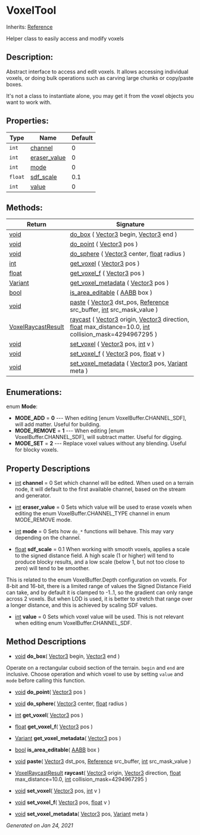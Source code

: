 # VoxelTool

Inherits: [Reference](https://docs.godotengine.org/en/stable/classes/class_reference.html)


Helper class to easily access and modify voxels

## Description: 

Abstract interface to access and edit voxels. It allows accessing individual voxels, or doing bulk operations such as carving large chunks or copy/paste boxes.

It's not a class to instantiate alone, you may get it from the voxel objects you want to work with.

## Properties: 


Type     | Name                             | Default 
-------- | -------------------------------- | --------
`int`    | [channel](#i_channel)            | 0       
`int`    | [eraser_value](#i_eraser_value)  | 0       
`int`    | [mode](#i_mode)                  | 0       
`float`  | [sdf_scale](#i_sdf_scale)        | 0.1     
`int`    | [value](#i_value)                | 0       
<p></p>

## Methods: 


Return                                                                        | Signature                                                                                                                                                                                                                                                                                                                                                                                          
----------------------------------------------------------------------------- | ---------------------------------------------------------------------------------------------------------------------------------------------------------------------------------------------------------------------------------------------------------------------------------------------------------------------------------------------------------------------------------------------------
[void](#)                                                                     | [do_box](#i_do_box) ( [Vector3](https://docs.godotengine.org/en/stable/classes/class_vector3.html) begin, [Vector3](https://docs.godotengine.org/en/stable/classes/class_vector3.html) end )                                                                                                                                                                                                       
[void](#)                                                                     | [do_point](#i_do_point) ( [Vector3](https://docs.godotengine.org/en/stable/classes/class_vector3.html) pos )                                                                                                                                                                                                                                                                                       
[void](#)                                                                     | [do_sphere](#i_do_sphere) ( [Vector3](https://docs.godotengine.org/en/stable/classes/class_vector3.html) center, [float](https://docs.godotengine.org/en/stable/classes/class_float.html) radius )                                                                                                                                                                                                 
[int](https://docs.godotengine.org/en/stable/classes/class_int.html)          | [get_voxel](#i_get_voxel) ( [Vector3](https://docs.godotengine.org/en/stable/classes/class_vector3.html) pos )                                                                                                                                                                                                                                                                                     
[float](https://docs.godotengine.org/en/stable/classes/class_float.html)      | [get_voxel_f](#i_get_voxel_f) ( [Vector3](https://docs.godotengine.org/en/stable/classes/class_vector3.html) pos )                                                                                                                                                                                                                                                                                 
[Variant](https://docs.godotengine.org/en/stable/classes/class_variant.html)  | [get_voxel_metadata](#i_get_voxel_metadata) ( [Vector3](https://docs.godotengine.org/en/stable/classes/class_vector3.html) pos )                                                                                                                                                                                                                                                                   
[bool](https://docs.godotengine.org/en/stable/classes/class_bool.html)        | [is_area_editable](#i_is_area_editable) ( [AABB](https://docs.godotengine.org/en/stable/classes/class_aabb.html) box )                                                                                                                                                                                                                                                                             
[void](#)                                                                     | [paste](#i_paste) ( [Vector3](https://docs.godotengine.org/en/stable/classes/class_vector3.html) dst_pos, [Reference](https://docs.godotengine.org/en/stable/classes/class_reference.html) src_buffer, [int](https://docs.godotengine.org/en/stable/classes/class_int.html) src_mask_value )                                                                                                       
[VoxelRaycastResult](VoxelRaycastResult.md)                                   | [raycast](#i_raycast) ( [Vector3](https://docs.godotengine.org/en/stable/classes/class_vector3.html) origin, [Vector3](https://docs.godotengine.org/en/stable/classes/class_vector3.html) direction, [float](https://docs.godotengine.org/en/stable/classes/class_float.html) max_distance=10.0, [int](https://docs.godotengine.org/en/stable/classes/class_int.html) collision_mask=4294967295 )  
[void](#)                                                                     | [set_voxel](#i_set_voxel) ( [Vector3](https://docs.godotengine.org/en/stable/classes/class_vector3.html) pos, [int](https://docs.godotengine.org/en/stable/classes/class_int.html) v )                                                                                                                                                                                                             
[void](#)                                                                     | [set_voxel_f](#i_set_voxel_f) ( [Vector3](https://docs.godotengine.org/en/stable/classes/class_vector3.html) pos, [float](https://docs.godotengine.org/en/stable/classes/class_float.html) v )                                                                                                                                                                                                     
[void](#)                                                                     | [set_voxel_metadata](#i_set_voxel_metadata) ( [Vector3](https://docs.godotengine.org/en/stable/classes/class_vector3.html) pos, [Variant](https://docs.godotengine.org/en/stable/classes/class_variant.html) meta )                                                                                                                                                                                
<p></p>

## Enumerations: 

enum **Mode**: 

- **MODE_ADD** = **0** --- When editing [enum VoxelBuffer.CHANNEL_SDF], will add matter. Useful for building.
- **MODE_REMOVE** = **1** --- When editing [enum VoxelBuffer.CHANNEL_SDF], will subtract matter. Useful for digging.
- **MODE_SET** = **2** --- Replace voxel values without any blending. Useful for blocky voxels.


## Property Descriptions

- [int](https://docs.godotengine.org/en/stable/classes/class_int.html)<span id="i_channel"></span> **channel** = 0
Set which channel will be edited. When used on a terrain node, it will default to the first available channel, based on the stream and generator.

- [int](https://docs.godotengine.org/en/stable/classes/class_int.html)<span id="i_eraser_value"></span> **eraser_value** = 0
Sets which value will be used to erase voxels when editing the enum VoxelBuffer.CHANNEL_TYPE channel in enum MODE_REMOVE mode.

- [int](https://docs.godotengine.org/en/stable/classes/class_int.html)<span id="i_mode"></span> **mode** = 0
Sets how `do_*` functions will behave. This may vary depending on the channel.

- [float](https://docs.godotengine.org/en/stable/classes/class_float.html)<span id="i_sdf_scale"></span> **sdf_scale** = 0.1
When working with smooth voxels, applies a scale to the signed distance field. A high scale (1 or higher) will tend to produce blocky results, and a low scale (below 1, but not too close to zero) will tend to be smoother.



This is related to the enum VoxelBuffer.Depth configuration on voxels. For 8-bit and 16-bit, there is a limited range of values the Signed Distance Field can take, and by default it is clamped to -1..1, so the gradient can only range across 2 voxels. But when LOD is used, it is better to stretch that range over a longer distance, and this is achieved by scaling SDF values.

- [int](https://docs.godotengine.org/en/stable/classes/class_int.html)<span id="i_value"></span> **value** = 0
Sets which voxel value will be used. This is not relevant when editing enum VoxelBuffer.CHANNEL_SDF.

## Method Descriptions

- [void](#)<span id="i_do_box"></span> **do_box**( [Vector3](https://docs.godotengine.org/en/stable/classes/class_vector3.html) begin, [Vector3](https://docs.godotengine.org/en/stable/classes/class_vector3.html) end ) 

Operate on a rectangular cuboid section of the terrain. `begin` and `end` are inclusive. Choose operation and which voxel to use by setting `value` and `mode` before calling this function.

- [void](#)<span id="i_do_point"></span> **do_point**( [Vector3](https://docs.godotengine.org/en/stable/classes/class_vector3.html) pos ) 



- [void](#)<span id="i_do_sphere"></span> **do_sphere**( [Vector3](https://docs.godotengine.org/en/stable/classes/class_vector3.html) center, [float](https://docs.godotengine.org/en/stable/classes/class_float.html) radius ) 



- [int](https://docs.godotengine.org/en/stable/classes/class_int.html)<span id="i_get_voxel"></span> **get_voxel**( [Vector3](https://docs.godotengine.org/en/stable/classes/class_vector3.html) pos ) 



- [float](https://docs.godotengine.org/en/stable/classes/class_float.html)<span id="i_get_voxel_f"></span> **get_voxel_f**( [Vector3](https://docs.godotengine.org/en/stable/classes/class_vector3.html) pos ) 



- [Variant](https://docs.godotengine.org/en/stable/classes/class_variant.html)<span id="i_get_voxel_metadata"></span> **get_voxel_metadata**( [Vector3](https://docs.godotengine.org/en/stable/classes/class_vector3.html) pos ) 



- [bool](https://docs.godotengine.org/en/stable/classes/class_bool.html)<span id="i_is_area_editable"></span> **is_area_editable**( [AABB](https://docs.godotengine.org/en/stable/classes/class_aabb.html) box ) 



- [void](#)<span id="i_paste"></span> **paste**( [Vector3](https://docs.godotengine.org/en/stable/classes/class_vector3.html) dst_pos, [Reference](https://docs.godotengine.org/en/stable/classes/class_reference.html) src_buffer, [int](https://docs.godotengine.org/en/stable/classes/class_int.html) src_mask_value ) 



- [VoxelRaycastResult](VoxelRaycastResult.md)<span id="i_raycast"></span> **raycast**( [Vector3](https://docs.godotengine.org/en/stable/classes/class_vector3.html) origin, [Vector3](https://docs.godotengine.org/en/stable/classes/class_vector3.html) direction, [float](https://docs.godotengine.org/en/stable/classes/class_float.html) max_distance=10.0, [int](https://docs.godotengine.org/en/stable/classes/class_int.html) collision_mask=4294967295 ) 



- [void](#)<span id="i_set_voxel"></span> **set_voxel**( [Vector3](https://docs.godotengine.org/en/stable/classes/class_vector3.html) pos, [int](https://docs.godotengine.org/en/stable/classes/class_int.html) v ) 



- [void](#)<span id="i_set_voxel_f"></span> **set_voxel_f**( [Vector3](https://docs.godotengine.org/en/stable/classes/class_vector3.html) pos, [float](https://docs.godotengine.org/en/stable/classes/class_float.html) v ) 



- [void](#)<span id="i_set_voxel_metadata"></span> **set_voxel_metadata**( [Vector3](https://docs.godotengine.org/en/stable/classes/class_vector3.html) pos, [Variant](https://docs.godotengine.org/en/stable/classes/class_variant.html) meta ) 



_Generated on Jan 24, 2021_
